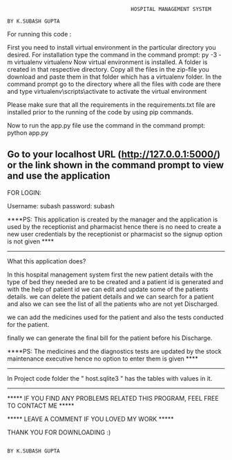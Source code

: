 
                                            HOSPITAL MANAGEMENT SYSTEM
                                                                                          BY K.SUBASH GUPTA

For running this code :

First you need to install virtual environment in the particular directory you desired.
For installation type the command in the command prompt: py -3 -m virtualenv virtualenv
Now virtual environment is installed. A folder is created in that respective directory. Copy all the files in the zip-file you download and paste them in that folder
which has a virtualenv folder.
In the command prompt go to the directory where all the files with code are there and type virtualenv\scripts\activate to activate the virtual environment

Please make sure that all the requirements in the requirements.txt file are installed prior to the running of the code by using pip commands.

Now to run the app.py file use the command in the command prompt: python app.py

Go to your localhost URL (http://127.0.0.1:5000/) or the link shown in the command prompt to view and use the application
------------------------------------------------------------------------------------------------------------------------------------
FOR LOGIN:

Username: subash 
password: subash

****PS: This application is created by the manager and the application is used by the receptionist and pharmacist hence there is
no need to create a new user credentials by the receptionist or pharmacist so the signup option is not given  ****

------------------------------------------------------------------------------------------------------------------------------------
What this application does?

In this hospital management system first the new patient details with the type of bed they needed are to be created and a patient id
is generated and with the help of patient id we can edit and update some of the patients details. we can delete the patient details
and we can search for a patient and also we can see the list of all the patients who are not yet Discharged.

we can add the medicines used for the patient and also the tests conducted for the patient.

finally we can generate the final bill for the patient before his Discharge.

****PS:  The medicines and the diagnostics tests are updated by the stock maintenance executive hence no option to enter them is given ****

------------------------------------------------------------------------------------------------------------------------------------

In Project code folder  the  " host.sqlite3 " has the tables with values in it.

------------------------------------------------------------------------------------------------------------------------------------

***** IF YOU FIND ANY PROBLEMS RELATED THIS PROGRAM, FEEL FREE TO CONTACT ME *****

***** LEAVE A COMMENT IF YOU LOVED MY WORK *****

THANK YOU FOR DOWNLOADING :)

                                                                                             BY K.SUBASH GUPTA
